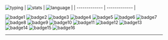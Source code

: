 ![typing]
| ![stats] | ![language] |
| ------------- | ------------- |

![badge1] ![badge2] ![badge3] ![badge4] ![badge5] ![badge6]
![badge7] ![badge8] ![badge9] ![badge10] ![badge11] ![badge12] ![badge13]
![badge14] ![badge15] ![badge16]

---

[stats]: https://github-readme-stats.vercel.app/api?username=muhfalihr&show_icons=true&theme=tokyonight
[language]: https://github-readme-stats.vercel.app/api/top-langs/?username=muhfalihr&layout=donut&theme=tokyonight
[typing]: https://readme-typing-svg.herokuapp.com?font=Noto+Serif+Japanese&weight=700&pause=1000&color=7DA3E1&multiline=true&random=false&width=435&lines=%E7%A7%81+muhfalihr++%E6%B4%BE%E8%90%8E%E5%AF%B8++%CD%9C%E2%96%AD%E2%96%AD%CE%B9%E2%95%90%E2%95%90%E2%95%90%E2%95%90%E2%95%90%E2%95%90%E2%95%90%EF%BA%A4+
[badge1]: https://img.shields.io/badge/HTML5-E34F26?style=for-the-badge&logo=html5&logoColor=white
[badge2]: https://img.shields.io/badge/CSS3-1572B6?style=for-the-badge&logo=css3&logoColor=white
[badge3]: https://img.shields.io/badge/JavaScript-323330?style=for-the-badge&logo=javascript&logoColor=F7DF1E
[badge4]: https://img.shields.io/badge/Python-FFD43B?style=for-the-badge&logo=python&logoColor=blue
[badge5]: https://img.shields.io/badge/pypi-3775A9?style=for-the-badge&logo=pypi&logoColor=white
[badge6]: https://img.shields.io/badge/json-5E5C5C?style=for-the-badge&logo=json&logoColor=white
[badge11]: https://img.shields.io/badge/Kibana-005571?style=for-the-badge&logo=Kibana&logoColor=white
[badge7]: https://img.shields.io/badge/Apache_Kafka-231F20?style=for-the-badge&logo=apache-kafka&logoColor=white
[badge14]: https://img.shields.io/badge/ngrok-140648?style=for-the-badge&logo=Ngrok&logoColor=white
[badge16]: https://img.shields.io/badge/Ubuntu-E95420?style=for-the-badge&logo=ubuntu&logoColor=white
[badge12]: https://img.shields.io/badge/GitHub-100000?style=for-the-badge&logo=github&logoColor=white
[badge13]: https://img.shields.io/badge/GIT-E44C30?style=for-the-badge&logo=git&logoColor=white
[badge15]: https://img.shields.io/badge/asus%20laptop-000000?style=for-the-badge&logo=asus&logoColor=white
[badge8]: https://img.shields.io/badge/Elastic_Search-005571?style=for-the-badge&logo=elasticsearch&logoColor=white
[badge9]: https://img.shields.io/badge/Flask-000000?style=for-the-badge&logo=flask&logoColor=white
[badge10]: https://img.shields.io/badge/Swagger-85EA2D?style=for-the-badge&logo=Swagger&logoColor=white
